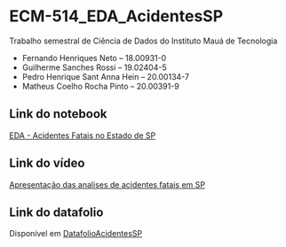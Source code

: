# ECM-514_EDA_AcidentesSP
Trabalho semestral de Ciência de Dados do Instituto Mauá de Tecnologia
- Fernando Henriques Neto – 18.00931-0
- Guilherme Sanches Rossi – 19.02404-5
- Pedro Henrique Sant Anna Hein – 20.00134-7
- Matheus Coelho Rocha Pinto – 20.00391-9
## Link do notebook
[EDA - Acidentes Fatais no Estado de SP]([https://colab.research.google.com/drive/1eBFmKLC0u8m2B3IMQ4IEhNE0mwFQGg6H?usp=sharing](https://colab.research.google.com/drive/1eBFmKLC0u8m2B3IMQ4IEhNE0mwFQGg6H?usp=sharing))
## Link do vídeo
[Apresentação das analises de acidentes fatais em SP](https://youtu.be/pRjwdAtl5Ks)
## Link do datafolio
Disponível em [DatafolioAcidentesSP](https://github.com/PedroHein/ECM-514_EDA_AcidentesSP/blob/main/Datafolio_AcidentesFataisSP.pdf)
